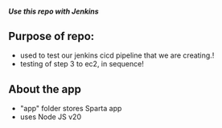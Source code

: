 ##### Use this repo with Jenkins
## Purpose of repo: 
- used to test our jenkins cicd pipeline that we are creating.!
- testing of step 3 to ec2, in sequence! 
## About the app
- "app" folder stores Sparta app
- uses Node JS v20
